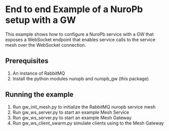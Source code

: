 # End to end Example of a NuroPb setup with a GW

This example shows how to configure a NuroPb service with a GW that exposes a WebSocket
endpoint that enables service calls to the service mesh over the WebSocket connection. 

## Prerequisites

1. An instance of RabbitMQ
2. Install the python modules nuropb and nuropb_gw (this package)

## Running the example
1. Run gw_init_mesh.py to initialize the RabbitMQ nuropb service mesh
2. Run gw_ws_server.py to start an example Mesh Service
3. Run gw_ws_server.py to start an example Mesh Gateway
4. Run gw_ws_client_swarm.py simulate clients using to the Mesh Gateway 




